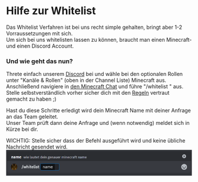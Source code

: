 # Hilfe zur Whitelist
Das Whitelist Verfahren ist bei uns recht simple gehalten, bringt aber 1-2 Vorraussetzungen mit sich.  
Um sich bei uns whitelisten lassen zu können, braucht man einen Minecraft- und einen Discord Account.  

### Und wie geht das nun?
Threte einfach unserem [Discord](https://discord.gg/EmScKUnaPe) bei und wähle bei den optionalen Rollen unter "Kanäle & Rollen" (oben in der Channel Liste) Minecraft aus.  
Anschließend navigiere in [den Minecraft Chat](https://discord.com/channels/911552729074266172/1083145941265174638) und führe "/whitelist <Minecraft Name>" aus.  
Stelle selbstverständlich vorher sicher dich mit den [Regeln](https://github.com/JANDdevelopement/Minecraft-Server/blob/main/Regelwerk.md) vertraut gemacht zu haben ;)  

Hast du diese Schritte erledigt wird dein Minecraft Name mit deiner Anfrage an das Team geleitet.  
Unser Team prüft dann deine Anfrage und (wenn notwendig) meldet sich in Kürze bei dir.  

WICHTIG: Stelle sicher dass der Befehl ausgeführt wird und keine übliche Nachricht gesendet wird.
![Der Befehl](./WhitelistStep0.png)